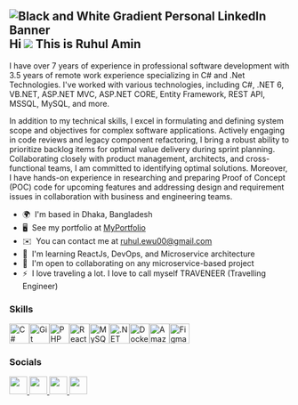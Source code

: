 ![Black and  White Gradient Personal LinkedIn Banner](https://github.com/ruhul000/ruhul000/assets/38735317/6c0f303e-a8ec-44e0-af7d-ab6bdd6c5e0f)
Hi ![](https://user-images.githubusercontent.com/18350557/176309783-0785949b-9127-417c-8b55-ab5a4333674e.gif) This is Ruhul Amin
--------------------------------------------------------------------------------------------------------------------------------
I have over 7 years of experience in professional software development with  3.5 years of remote work experience specializing in C# and .Net Technologies. I've worked with various technologies, including C#, .NET 6, VB.NET, ASP.NET MVC, ASP.NET CORE, Entity Framework, REST API, MSSQL, MySQL, and more. 

In addition to my technical skills, I excel in formulating and defining system scope and objectives for complex software applications. Actively engaging in code reviews and legacy component refactoring, I bring a robust ability to prioritize backlog items for optimal value delivery during sprint planning. Collaborating closely with product management, architects, and cross-functional teams, I am committed to identifying optimal solutions. Moreover, I have hands-on experience in researching and preparing Proof of Concept (POC) code for upcoming features and addressing design and requirement issues in collaboration with business and engineering teams.

* 🌍  I'm based in Dhaka, Bangladesh
* 🖥️  See my portfolio at [MyPortfolio](http://docs.google.com/document/d/e/2PACX-1vTQmQgOMkDJYmLjz2NYnBPMqruT7vuVq1X_qlekgpBj8azwm8aa_v0e4R9-5PDGsMi_AmhF5SqJ8FPp/pub)
* ✉️  You can contact me at [ruhul.ewu00@gmail.com](mailto:ruhul.ewu00@gmail.com)
* 🧠  I'm learning ReactJs, DevOps, and Microservice architecture
* 🤝  I'm open to collaborating on any microservice-based project
* ⚡  I love traveling a lot. I love to call myself TRAVENEER (Travelling Engineer)

### Skills

<p align="left">
<a href="https://docs.microsoft.com/en-us/dotnet/csharp/" target="_blank" rel="noreferrer"><img src="https://raw.githubusercontent.com/danielcranney/readme-generator/main/public/icons/skills/csharp-colored.svg" width="36" height="36" alt="C#" /></a><a href="https://git-scm.com/" target="_blank" rel="noreferrer"><img src="https://raw.githubusercontent.com/danielcranney/readme-generator/main/public/icons/skills/git-colored.svg" width="36" height="36" alt="Git" /></a><a href="https://www.php.net/" target="_blank" rel="noreferrer"><img src="https://raw.githubusercontent.com/danielcranney/readme-generator/main/public/icons/skills/php-colored.svg" width="36" height="36" alt="PHP" /></a><a href="https://reactjs.org/" target="_blank" rel="noreferrer"><img src="https://raw.githubusercontent.com/danielcranney/readme-generator/main/public/icons/skills/react-colored.svg" width="36" height="36" alt="React" /></a><a href="https://www.mysql.com/" target="_blank" rel="noreferrer"><img src="https://raw.githubusercontent.com/danielcranney/readme-generator/main/public/icons/skills/mysql-colored.svg" width="36" height="36" alt="MySQL" /></a><a href="https://dotnet.microsoft.com/en-us/" target="_blank" rel="noreferrer"><img src="https://raw.githubusercontent.com/danielcranney/readme-generator/main/public/icons/skills/dot-net-colored.svg" width="36" height="36" alt=".NET" /></a><a href="https://www.docker.com/" target="_blank" rel="noreferrer"><img src="https://raw.githubusercontent.com/danielcranney/readme-generator/main/public/icons/skills/docker-colored.svg" width="36" height="36" alt="Docker" /></a><a href="https://aws.amazon.com" target="_blank" rel="noreferrer"><img src="https://raw.githubusercontent.com/danielcranney/readme-generator/main/public/icons/skills/aws-colored-dark.svg" width="36" height="36" alt="Amazon Web Services" /></a><a href="https://www.figma.com/" target="_blank" rel="noreferrer"><img src="https://raw.githubusercontent.com/danielcranney/readme-generator/main/public/icons/skills/figma-colored.svg" width="36" height="36" alt="Figma" /></a>
</p>


### Socials

<p align="left"> <a href="https://www.github.com/ruhul000" target="_blank" rel="noreferrer"> <picture> <source media="(prefers-color-scheme: dark)" srcset="https://raw.githubusercontent.com/danielcranney/readme-generator/main/public/icons/socials/github-dark.svg" /> <source media="(prefers-color-scheme: light)" srcset="https://raw.githubusercontent.com/danielcranney/readme-generator/main/public/icons/socials/github.svg" /> <img src="https://raw.githubusercontent.com/danielcranney/readme-generator/main/public/icons/socials/github.svg" width="32" height="32" /> </picture> </a> <a href="http://www.instagram.com/ruhul.amin.00" target="_blank" rel="noreferrer"> <picture> <source media="(prefers-color-scheme: dark)" srcset="undefined" /> <source media="(prefers-color-scheme: light)" srcset="https://raw.githubusercontent.com/danielcranney/readme-generator/main/public/icons/socials/instagram.svg" /> <img src="https://raw.githubusercontent.com/danielcranney/readme-generator/main/public/icons/socials/instagram.svg" width="32" height="32" /> </picture> </a> <a href="https://www.linkedin.com/in/ruhulewu" target="_blank" rel="noreferrer"> <picture> <source media="(prefers-color-scheme: dark)" srcset="https://raw.githubusercontent.com/danielcranney/readme-generator/main/public/icons/socials/linkedin-dark.svg" /> <source media="(prefers-color-scheme: light)" srcset="https://raw.githubusercontent.com/danielcranney/readme-generator/main/public/icons/socials/linkedin.svg" /> <img src="https://raw.githubusercontent.com/danielcranney/readme-generator/main/public/icons/socials/linkedin.svg" width="32" height="32" /> </picture> </a> <a href="https://www.stackoverflow.com/users/6548872/ruhul-amin" target="_blank" rel="noreferrer"> <picture> <source media="(prefers-color-scheme: dark)" srcset="undefined" /> <source media="(prefers-color-scheme: light)" srcset="https://raw.githubusercontent.com/danielcranney/readme-generator/main/public/icons/socials/stackoverflow.svg" /> <img src="https://raw.githubusercontent.com/danielcranney/readme-generator/main/public/icons/socials/stackoverflow.svg" width="32" height="32" /> </picture> </a></p>

